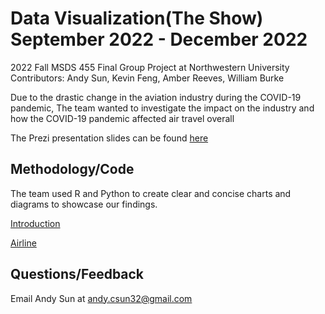 # Data Visualization(The Show) September 2022 - December 2022
2022 Fall MSDS 455 Final Group Project at Northwestern University
Contributors: Andy Sun, Kevin Feng, Amber Reeves, William Burke

Due to the drastic change in the aviation industry during the COVID-19 pandemic, The team wanted to investigate the impact on the industry and how the COVID-19
pandemic affected air travel overall

The Prezi presentation slides can be found [here](https://prezi.com/p/cn4e3ndvlptc/?present=1)
## Methodology/Code
The team used R and Python to create clear and concise charts and diagrams to showcase our findings.

[Introduction](https://htmlpreview.github.io/?https://github.com/csun32/DataVisualization-TheShow/blob/main/html%20Rmd/The-Show--Introduction-Vis-.html)

[Airline](https://htmlpreview.github.io/?https://github.com/csun32/DataVisualization-TheShow/blob/main/html%20Rmd/The%20Show%20(Airline).html)

## Questions/Feedback

Email Andy Sun at andy.csun32@gmail.com
